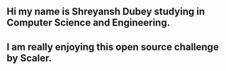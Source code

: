 ## Hi my name is Shreyansh Dubey studying in Computer Science and Engineering. 
## I am really enjoying this open source challenge by Scaler.